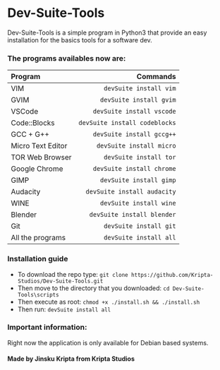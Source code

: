 # Dev-Suite-Tools
Dev-Suite-Tools is a simple program in Python3 that provide an easy installation for the basics tools for a software dev.
### The programs availables now are: 

| Program      |  Commands   |
| :---        |      ---:   |
| VIM      | `devSuite install vim`       |
| GVIM   | `devSuite install gvim`        | 
| VSCode   | `devSuite install vscode`        | 
| Code::Blocks   | `devSuite install codeblocks`        | 
| GCC + G++   |  `devSuite install gccg++`        | 
| Micro Text Editor   | `devSuite install micro`        | 
| TOR Web Browser   | `devSuite install tor`        | 
| Google Chrome   | `devSuite install chrome`        | 
| GIMP   | `devSuite install gimp`        | 
| Audacity   | `devSuite install audacity`        | 
| WINE   | `devSuite install wine`        | 
| Blender   | `devSuite install blender`        | 
| Git   | `devSuite install git`        | 
| All the programs   | `devSuite install all`        | 

### Installation guide
* To download the repo type: `git clone https://github.com/Kripta-Studios/Dev-Suite-Tools.git`
* Then move to the directory that you downloaded: `cd Dev-Suite-Tools\scripts`
* Then execute as root: `chmod +x ./install.sh && ./install.sh`
* Then run: `devSuite install all` 

### Important information:
Right now the application is only available for Debian based systems.

#### Made by Jinsku Kripta from Kripta Studios
